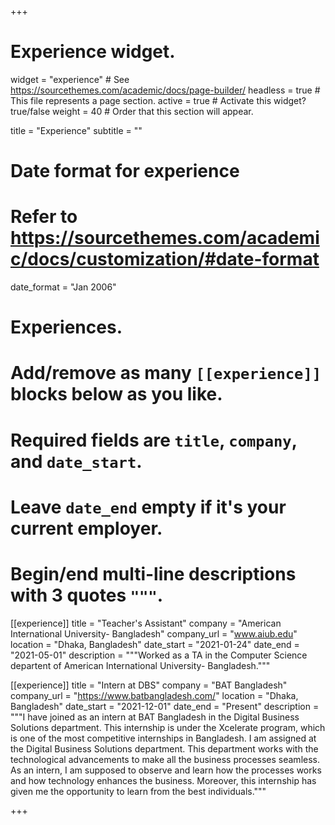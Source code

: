 +++
# Experience widget.
widget = "experience"  # See https://sourcethemes.com/academic/docs/page-builder/
headless = true  # This file represents a page section.
active = true  # Activate this widget? true/false
weight = 40  # Order that this section will appear.

title = "Experience"
subtitle = ""

# Date format for experience
#   Refer to https://sourcethemes.com/academic/docs/customization/#date-format
date_format = "Jan 2006"

# Experiences.
#   Add/remove as many `[[experience]]` blocks below as you like.
#   Required fields are `title`, `company`, and `date_start`.
#   Leave `date_end` empty if it's your current employer.
#   Begin/end multi-line descriptions with 3 quotes `"""`.
[[experience]]
  title = "Teacher's Assistant"
  company = "American International University- Bangladesh"
  company_url = "www.aiub.edu"
  location = "Dhaka, Bangladesh"
  date_start = "2021-01-24"
  date_end = "2021-05-01"
  description = """Worked as a TA in the Computer Science departent of American International University- Bangladesh."""

[[experience]]
  title = "Intern at DBS"
  company = "BAT Bangladesh"
  company_url = "https://www.batbangladesh.com/"
  location = "Dhaka, Bangladesh"
  date_start = "2021-12-01"
  date_end = "Present"
  description = """I have joined as an intern at BAT Bangladesh in the Digital Business Solutions department. This internship is under the Xcelerate program, which is one of the most competitive internships in Bangladesh. I am assigned at the Digital Business Solutions department. This department works with the technological advancements to make all the business processes seamless. As an intern, I am supposed to observe and learn how the processes works and how technology enhances the business. Moreover, this internship has given me the opportunity to learn from the best individuals."""

+++
